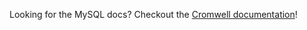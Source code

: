 Looking for the MySQL docs? Checkout the [Cromwell documentation](https://cromwell.readthedocs.io/en/develop/Configuring/#database)!